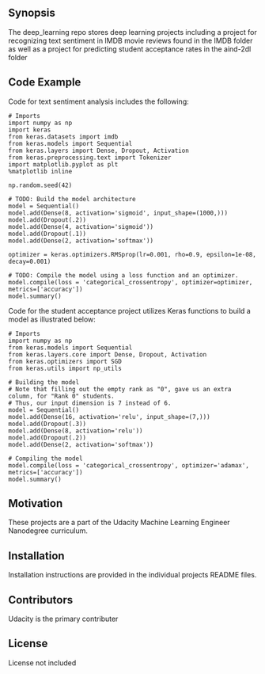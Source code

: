 ## Synopsis

The deep_learning repo stores deep learning projects including a project for recognizing text sentiment in IMDB
movie reviews found in the IMDB folder as well as a project for predicting student acceptance rates in the aind-2dl folder 


## Code Example

Code for text sentiment analysis includes the following: 
```
# Imports
import numpy as np
import keras
from keras.datasets import imdb
from keras.models import Sequential
from keras.layers import Dense, Dropout, Activation
from keras.preprocessing.text import Tokenizer
import matplotlib.pyplot as plt
%matplotlib inline

np.random.seed(42)

# TODO: Build the model architecture
model = Sequential()
model.add(Dense(8, activation='sigmoid', input_shape=(1000,)))
model.add(Dropout(.2))
model.add(Dense(4, activation='sigmoid'))
model.add(Dropout(.1))
model.add(Dense(2, activation='softmax'))

optimizer = keras.optimizers.RMSprop(lr=0.001, rho=0.9, epsilon=1e-08, decay=0.001)

# TODO: Compile the model using a loss function and an optimizer.
model.compile(loss = 'categorical_crossentropy', optimizer=optimizer, metrics=['accuracy'])
model.summary()
```

Code for the student acceptance project utilizes Keras functions to build a model as illustrated below: 
```
# Imports
import numpy as np
from keras.models import Sequential
from keras.layers.core import Dense, Dropout, Activation
from keras.optimizers import SGD
from keras.utils import np_utils

# Building the model
# Note that filling out the empty rank as "0", gave us an extra column, for "Rank 0" students.
# Thus, our input dimension is 7 instead of 6.
model = Sequential()
model.add(Dense(16, activation='relu', input_shape=(7,)))
model.add(Dropout(.3))
model.add(Dense(8, activation='relu'))
model.add(Dropout(.2))
model.add(Dense(2, activation='softmax'))

# Compiling the model
model.compile(loss = 'categorical_crossentropy', optimizer='adamax', metrics=['accuracy'])
model.summary()
```




## Motivation

These projects are a part of the Udacity Machine Learning Engineer Nanodegree curriculum. 

## Installation

Installation instructions are provided in the individual projects README files. 

## Contributors

Udacity is the primary contributer

## License

License not included
